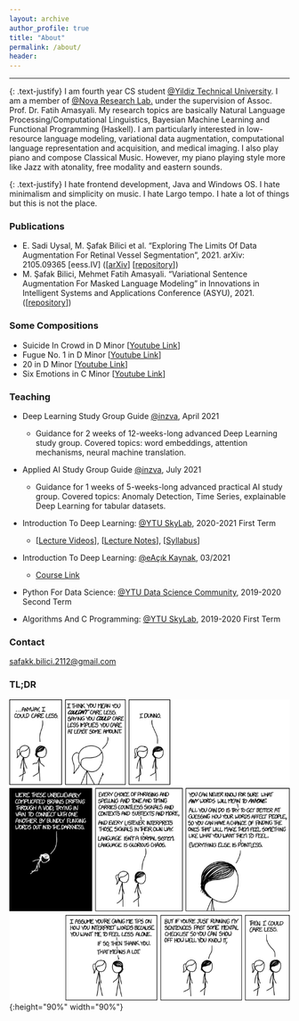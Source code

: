 ```yaml
---
layout: archive
author_profile: true
title: "About"
permalink: /about/
header:
---
```


------------------------

{: .text-justify}
I am fourth year CS student [@Yildiz Technical University](https://www.yildiz.edu.tr/en/). I am a member of [@Nova Research Lab.](https://www.linkedin.com/company/novaresearchlab/mycompany/) under the supervision of Assoc. Prof. Dr. Fatih Amasyali. My research topics are basically Natural Language Processing/Computational Linguistics, Bayesian Machine Learning and Functional Programming (Haskell). I am particularly interested in low-resource language modeling, variational data augmentation, computational language representation and acquisition, and medical imaging. I also play piano and compose Classical Music. However, my piano playing style more like Jazz with atonality, free modality and eastern sounds.

{: .text-justify}
I hate frontend development, Java and Windows OS. I hate minimalism and simplicity on music. I hate Largo tempo. I hate a lot of things but this is not the place.

### Publications

* E. Sadi Uysal, M. Şafak Bilici et al. “Exploring The Limits Of Data Augmentation For Retinal Vessel Segmentation”, 2021. arXiv: 2105.09365 \[eess.IV\] ([[arXiv](https://arxiv.org/abs/2105.09365)] [[repository](https://github.com/safakkbilici/Exploring-The-Limits-Of-Data-Augmentation-For-Retinal-Vessel-Segmentation)])
* M. Şafak Bilici, Mehmet Fatih Amasyali. “Variational Sentence Augmentation For Masked Language Modeling” in Innovations in Intelligent Systems and Applications Conference (ASYU), 2021. ([[repository](https://github.com/safakkbilici/Variational-Sentence-Augmentation-For-Masked-Language-Modeling)])

### Some Compositions

* Suicide In Crowd in D Minor [[Youtube Link](https://www.youtube.com/watch?v=aoNPAz8oa2k&t=145s)]
* Fugue No. 1 in D Minor [[Youtube Link](https://www.youtube.com/watch?v=aoNPAz8oa2k&t=145s)]
* 20 in D Minor [[Youtube Link](https://www.youtube.com/watch?v=uZDPfiX33oA)]
* Six Emotions in C Minor [[Youtube Link](https://www.youtube.com/watch?v=pXgIZ9gUBjA)]

### Teaching

* Deep Learning Study Group Guide [@inzva](https://inzva.com/), April 2021
	* Guidance for 2 weeks of 12-weeks-long advanced Deep Learning study group. Covered topics: word embeddings, attention mechanisms, neural machine translation.

* Applied AI Study Group Guide [@inzva](https://inzva.com/), July 2021
	* Guidance for 1 weeks of 5-weeks-long advanced practical AI study group. Covered topics: Anomaly Detection, Time Series, explainable Deep Learning for tabular datasets.

* Introduction To Deep Learning: [@YTU SkyLab](https://www.linkedin.com/company/ytuskylab/mycompany/), 2020-2021 First Term
	* [[Lecture Videos](https://www.youtube.com/playlist?list=PL8kGuiVdKeKh31pVMF-ObZxu3C2E5A3Y7)], [[Lecture Notes](https://github.com/safakkbilici/Deep-Learning-Lecture-2020-2021-First-Term)], [[Syllabus](https://github.com/safakkbilici/Deep-Learning-Lecture-2020-2021-First-Term/blob/master/syllabus/lecture.pdf)]

* Introduction To Deep Learning: [@eAçık Kaynak](https://eacikkaynak.com/), 03/2021
  * [Course Link](https://eacikkaynak.com/kurs-izle/derin-ogrenmeye-giris/6043ba0de0bd4c0012347dc2/6043ba6ee0bd4c0012347dcc/6043be56e0bd4c0012347e02)
* Python For Data Science: [@YTU Data Science Community](https://www.linkedin.com/company/yt%C3%BCveribilimi/), 2019-2020 Second Term
* Algorithms And C Programming: [@YTU SkyLab](https://www.linkedin.com/company/ytuskylab/mycompany/), 2019-2020 First Term


### Contact

safakk.bilici.2112@gmail.com

### TL;DR

![test image size](/images/i_could_care_less.png){:height="90%" width="90%"}

